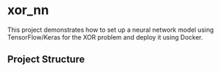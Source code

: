 # xor_nn

This project demonstrates how to set up a neural network model using TensorFlow/Keras for the XOR problem and deploy it using Docker.

## Project Structure

